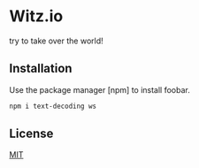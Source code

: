 # Witz.io

try to take over the world!

## Installation

Use the package manager [npm] to install foobar.

```bash
npm i text-decoding ws
```

## License
[MIT](https://choosealicense.com/licenses/mit/)